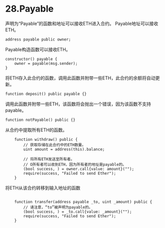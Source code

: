 # 28.Payable
声明为“Payable”的函数和地址可以接收ETH进入合约。
Payable地址可以接收ETH。
```solidity
address payable public owner;
```
Payable构造函数可以接收ETH。
```solidity
constructor() payable {
    owner = payable(msg.sender);
}
```
将ETH存入此合约的函数，调用此函数并附带一些ETH，此合约的余额将自动更新。
```solidity
function deposit() public payable {}
```
调用此函数并附带一些ETH，该函数将会抛出一个错误，因为该函数不支持payable。
```solidity
function notPayable() public {}
```
从合约中提取所有ETH的函数。
```solidity
    function withdraw() public {
        // 获取存储在此合约中的ETH数量。
        uint amount = address(this).balance;

        // 将所有ETH发送至所有者。
        // O所有者可以收到ETH，因为所有者的地址是payable的。
        (bool success, ) = owner.call{value: amount}("");
        require(success, "Failed to send Ether");
    }
```
将ETH从该合约转移到输入地址的函数
```solidity

    function transfer(address payable _to, uint _amount) public {
        // 请注意，“to”被声明为payable的。
        (bool success, ) = _to.call{value: _amount}("");
        require(success, "Failed to send Ether");
    }
```